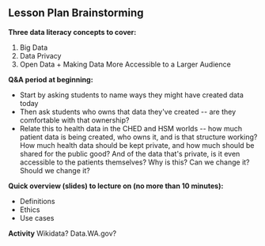 ## Lesson Plan Brainstorming

**Three data literacy concepts to cover:**
1. Big Data
2. Data Privacy 
3. Open Data + Making Data More Accessible to a Larger Audience

**Q&A period at beginning:**
- Start by asking students to name ways they might have created data today
- Then ask students who owns that data they've created -- are they comfortable with that ownership?
- Relate this to health data in the CHED and HSM worlds -- how much patient data is being created, who owns it, and is that structure working? How much health data should be kept private, and how much should be shared for the public good? And of the data that's private, is it even accessible to the patients themselves? Why is this? Can we change it? Should we change it?

**Quick overview (slides) to lecture on (no more than 10 minutes):**
- Definitions
- Ethics
- Use cases

**Activity**
Wikidata?
Data.WA.gov?
